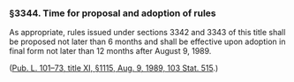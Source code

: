 ### §3344. Time for proposal and adoption of rules ###

As appropriate, rules issued under sections 3342 and 3343 of this title shall be proposed not later than 6 months and shall be effective upon adoption in final form not later than 12 months after August 9, 1989.

([Pub. L. 101–73, title XI, §1115, Aug. 9, 1989, 103 Stat. 515](/statviewer.htm?volume=103&page=515).)